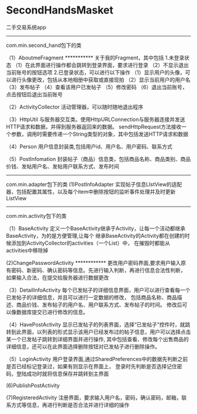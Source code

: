 # SecondHandsMasket
二手交易系统app
**********************************************
com.min.second_hand包下的类

（1）AboutmeFragment         ***********
 	关于我的Fragment，其中包括
	1.未登录状态
	 （1）在此界面进行操作都会跳转到登录界面，要求进行登录
	 （2）不显示退出当前账号的按钮选项
	2.已登录状态，可以进行以下操作
	 （1）显示用户的头像，可以进行头像更改，包括从本地相册中获取或直接现拍
 	 （2）显示当前用户的用户名
 	 （3）发布帖子
 	 （4）查看该用户已发帖子
 	 （5）修改密码
 	 （6）退出当前账号，点击按钮后退出当前账号

（2）ActivityCollector
活动管理器，可以随时随地退出程序

（3）HttpUtil
	与服务器交互类。使用HttpURLConnection与服务器连接并发送HTTP请求和数据，并得到服务器返回来的数据。
sendHttpRequest方法接收一个参数，调用时需要传递一个String类型的对象，其中包括发送HTTP请求和数据

（4）Person 
用户信息封装类,包括用户id、用户名、用户密码、联系方式

（5）PostInfomation
封装帖子（商品）信息类，包括商品名称、商品类别、商品价钱、发帖用户名、发帖用户联系方式、发布时间

*****************************************
com.min.adapter包下的类
(1)PostInfoAdapter
实现帖子信息LIstView的适配器，包括配置其属性，以及每个item中删除按钮的监听事件处理并及时更新ListView


*****************************************
com.min.activity包下的类

（1）BaseActivity
 	定义一个BaseActivity继承于Activity，让每一个活动都继承BaseActivity，为的是方便管理,让每个
继承BaseActivity的Activity都在创建的时候添加到ActivityCollector的activities（一个List）中，
在摧毁时都能从activities中移除掉
     
(2)ChangePasswordActivity           ************
更改用户密码界面,要求用户输入原有密码、新密码、确认密码等信息。先进行输入判断，再进行信息合法性判断，
 如果输入合法，在提交给服务器进行数据更改

（3）DetailInfoActivity
	 每个已发帖子的详细信息界面，用户可以进行查看每一个已发帖子的详细信息，并且可以进行一定数据的修改，
 包括商品名称、商品描述、商品价钱、发布帖子的用户名、用户联系方式、发布帖子的时间。
 修改后可以像数据库提交已进行修改的信息。

（4）HavePostActivity
	显示已发帖子的列表界面，选择“已发帖子”控件时，就跳转到此界面，以列表的形式显示该用户已经发布过的帖子信息，用户可以选择点击某一个已发帖子跳转到详细界面并进行操作,
 其中包括查看、修改每个出售商品的详细信息，还可以在此界面选择删除按钮对已发帖子进行删除操作。

（5）LoginActivity
用户登录界面,通过SharedPreferences中的数据先判断之前是否已经标记登录过，如果有则显示在界面上，
登录时先判断是否选择记住密码，登陆成功时就将信息保存并跳转到主界面

(6)PublishPostActivity

(7)RegisteredActivity
注册界面，要求输入用户名，密码，确认密码，邮箱，联系方式等信息，再进行判断是否合法并进行详细的操作
